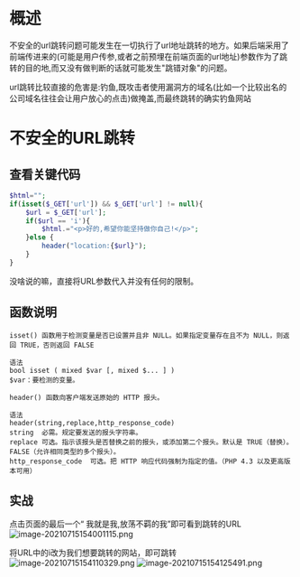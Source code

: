 
# 概述
不安全的url跳转问题可能发生在一切执行了url地址跳转的地方。如果后端采用了前端传进来的(可能是用户传参,或者之前预埋在前端页面的url地址)参数作为了跳转的目的地,而又没有做判断的话就可能发生"跳错对象"的问题。

url跳转比较直接的危害是:钓鱼,既攻击者使用漏洞方的域名(比如一个比较出名的公司域名往往会让用户放心的点击)做掩盖,而最终跳转的确实钓鱼网站


# 不安全的URL跳转

## 查看关键代码
```php
$html="";
if(isset($_GET['url']) && $_GET['url'] != null){
    $url = $_GET['url'];
    if($url == 'i'){
        $html.="<p>好的,希望你能坚持做你自己!</p>";
    }else {
        header("location:{$url}");
    }
}
```

没啥说的嘛，直接将URL参数代入并没有任何的限制。


## 函数说明
```
isset() 函数用于检测变量是否已设置并且非 NULL。如果指定变量存在且不为 NULL，则返回 TRUE，否则返回 FALSE

语法
bool isset ( mixed $var [, mixed $... ] )
$var：要检测的变量。
```

```
header() 函数向客户端发送原始的 HTTP 报头。

语法
header(string,replace,http_response_code)
string	必需。规定要发送的报头字符串。
replace	可选。指示该报头是否替换之前的报头，或添加第二个报头。默认是 TRUE（替换）。FALSE（允许相同类型的多个报头）。
http_response_code	可选。把 HTTP 响应代码强制为指定的值。（PHP 4.3 以及更高版本可用）
```


## 实战
点击页面的最后一个“ 我就是我,放荡不羁的我”即可看到跳转的URL<br />![image-20210715154001115.png](./assets/1655881284785-8ab426af-1584-4017-bdb8-d26847eba6cd.png)

将URL中的i改为我们想要跳转的网站，即可跳转<br />![image-20210715154110329.png](./assets/1655881296734-fd8dc924-fcf7-452c-ac7b-8d470d1ed144.png)
![image-20210715154125491.png](./assets/1655881289475-cbf9f525-5430-47d5-8db3-2f0fc0dbe8bc.png)


